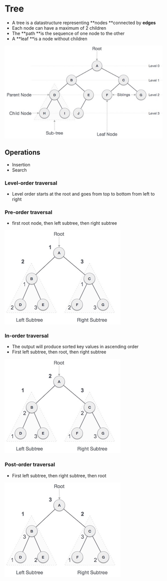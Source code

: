 # Tree

* A tree is a datastructure representing **nodes **connected by **edges**
* Each node can have a maximum of 2 children
* The **path **is the sequence of one node to the other
* A **leaf **is a node without children

![](/images/datastructures/tree.png)

## Operations

* Insertion
* Search

### Level-order traversal

* Level order starts at the root and goes from top to bottom from left to right

### Pre-order traversal

* first root node, then left subtree, then right subtree

![](/images/datastructures/tree_preorder.png)

### In-order traversal

* The output will produce sorted key values in ascending order
* First left subtree, then root, then right subtree

![](/images/datastructures/tree_inorder)

### Post-order traversal

* First left subtree, then right subtree, then root

![](/images/datastructures/tree_postorder.png)


